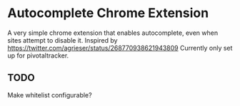 # Autocomplete Chrome Extension

A very simple chrome extension that enables autocomplete, even when sites attempt to disable it.
Inspired by https://twitter.com/agrieser/status/268770938621943809
Currently only set up for pivotaltracker.

## TODO
Make whitelist configurable?
